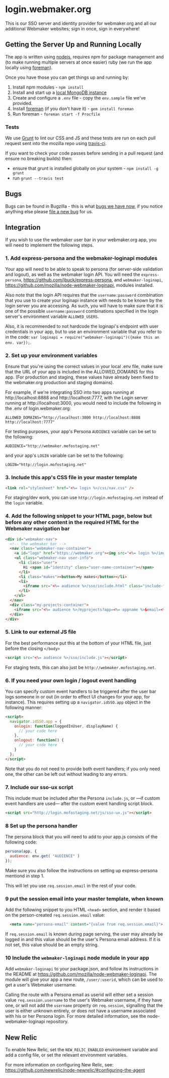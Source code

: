 login.webmaker.org
==================

This is our SSO server and identity provider for webmaker.org and all our additional Webmaker websites; sign in once, sign in everywhere!

## Getting the Server Up and Running Locally

The app is written using <a href="http://nodejs.org/">nodejs</a>, requires npm for package management and (to make running multiple servers at once easier) ruby (we run the app locally using <a href="http://ddollar.github.io/foreman/">foreman</a>).

Once you have those you can get things up and running by:

1. Install npm modules - `npm install`
2. Install and start up a <a href="http://docs.mongodb.org/manual/tutorial/install-mongodb-on-os-x/">local MongoDB instance</a>
3. Create and configure a `.env` file - copy the `env.sample` file we've provided.
4. Install <a href="http://ddollar.github.io/foreman/">foreman</a> (if you don't have it) - `gem install foreman`
5. Run foreman - `foreman start -f Procfile`

### Tests

We use <a href="http://gruntjs.com/">Grunt</a> to lint our CSS and JS and these tests are run on each pull request sent into the mozilla repo using <a href="https://travis-ci.org/mozilla/login.webmaker.org">travis-ci</a>.

If you want to check your code passes before sending in a pull request (and ensure no breaking builds) then:

* ensure that grunt is installed globally on your system - `npm install -g grunt`
* run `grunt --travis test`

## Bugs

Bugs can be found in Bugzilla - this is what <a href="https://bugzilla.mozilla.org/buglist.cgi?quicksearch=c%3Dlogin&list_id=6396195">bugs we have now</a>, if you notice anything else please <a href="https://bugzilla.mozilla.org/enter_bug.cgi?product=Webmaker&component=Login">file a new bug</a> for us.

## Integration

If you wish to use the webmaker user bar in your webmaker.org app, you will need to implement the following steps.

### 1. Add express-persona and the webmaker-loginapi modules

Your app will need to be able to speak to persona (for server-side validation and logout), as well as the webmaker login API. You will need the `express-persona`, https://github.com/jbuck/express-persona, and `webmaker-loginapi`, https://github.com/mozilla/node-webmaker-loginapi, modules installed.

Also note that the login API requires that  the `username:password` combination that you use to create your loginapi instance with needs to be known by the login server you are accessing. As such, you will have to make sure that it is one of the possible `username:password` combinations specified in the login server's environment variable `ALLOWED_USERS`.

Also, it is recommended to not hardcode the loginapi's endpoint with user credentials in your app, but to use an environment variable that you refer to in the code: `var loginapi = require("webmaker-loginapi")({make this an env. var});`.

### 2. Set up your environment variables

Ensure that you're using the correct values in your local .env file, make sure that the URL of your app is included in the ALLOWED_DOMAINS for this app. (For production and staging, these values have already been fixed to the webmaker.org production and staging domains).

For example, if we're integrating SSO into two apps running at http://localhost:8888 and http://localhost:7777, with the Login server running at http://localhost:3000, you would need to include the following in the .env of login.webmaker.org:

`ALLOWED_DOMAINS="http://localhost:3000 http://localhost:8888 http://localhost:7777"`

For testing purposes, your app's Persona `AUDIENCE` variable can be set to the following:

`AUDIENCE="http://webmaker.mofostaging.net"`

and your app's `LOGIN` variable can be set to the following:

`LOGIN="http://login.mofostaging.net"`


### 3. Include this app's CSS file in your master template

```html
<link rel="stylesheet" href="<%= login %>/css/nav.css" />
```

For staging/dev work, you can use `http://login.mofostaging.net` instead of the `login` variable.

### 4. Add the following snippet to your HTML page, below <body> but before any other content in the required HTML for the Webmaker navigation bar

```html
<div id="webmaker-nav">
  <!-- the webmaker bar -->
  <nav class="webmaker-nav-container">
    <a id="logo" href="https://webmaker.org"><img src="<%= login %>/img/webmaker-logo.png" alt="Mozilla Webmaker" /></a>
    <ul class="webmaker-nav user-info">
      <li class="user">
        Hi <span id="identity" class="user-name-container"></span>
      </li>
      <li class="makes"><button>My makes</button></li>
      <li>
        <iframe src="<%= audience %>/sso/include.html" class="include-frame"></iframe>
      </li>
    </ul>
  </nav>
  <div class="my-projects-container">
    <iframe src="<%= audience %>/myprojects?app=<%= appname %>&email=<%= email %>"></iframe>
  </div>
</div>
```

### 5. Link to our external JS file

For the best performance put this at the bottom of your HTML file, just before the closing ```</body>```

```html
<script src="<%= audience %>/sso/include.js"></script>
```

For staging tests, this can also just be `http://webmaker.mofostaging.net`.

### 6. If you need your own login / logout event handling

You can specify custom event handlers to be triggered after the user bar logs someone in or out (in order to effect UI changes for your app, for instance). This requires setting up a `navigator.idSSO.app` object in the following manner:

```html
<script>
  navigator.idSSO.app = {
    onlogin: function(loggedInUser, displayName) {
      // your code here
    },
    onlogout: function() {
      // your code here
    }
  };
</script>
```
Note that you do not need to provide both event handlers; if you only need one, the other can be left out without leading to any errors.

### 7. Include our sso-ux script

This include must be included after the Persona `include.js`, or —if custom event handlers are used— after the custom event handling script block.

```html
<script src="http://login.mofostaging.net/js/sso-ux.js"></script>
```

### 8 Set up the persona handler

The persona block that you will need to add to your app.js consists of the following code:

```javascript
persona(app, {
  audience: env.get( "AUDIENCE" )
});
```

Make sure you also follow the instructions on setting up express-persona mentiond in step 1.

This will let you use `req.session.email` in the rest of your code.


### 9 put the session email into your master template, when known

Add the following snippet to you HTML `<head>` section, and render it based on the person-created `req.session.email` value:

```html
  <meta name="persona-email" content="{value from req.session.email}">
```

If `req.session.email` is known during page serving, the user may already be logged in and this value should be the user's Persona email address. If it is not set, this value should be an empty string.

### 10 Include the `webmaker-loginapi` node module in your app

Add `webmaker-loginapi` to your package.json, and follow its instructions in the README at https://github.com/mozilla/node-webmaker-loginapi. The module will give your app a new route, `/user/:userid`, which can be used to get a user's Webmaker username.

Calling the route with a Persona email as userid will either set a session value `req.session.username` to the user's Webmaker username, if they have one, or will not add the `username` property on `req.session`, signalling that the user is either unknown entirely, or does not have a username associated with his or her Persona login. For more detailed information, see the node-webmaker-loginapi repository.

## New Relic

To enable New Relic, set the `NEW_RELIC_ENABLED` environment variable and add a config file, or set the relevant environment variables.

For more information on configuring New Relic, see: https://github.com/newrelic/node-newrelic/#configuring-the-agent
